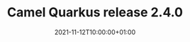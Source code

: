 ---
url: "/releases/q-2.4.0/"
date: 2021-11-12T10:00:00+01:00
type: release-note
version: "2.4.0"
title: "Camel Quarkus release 2.4.0"
preview: ""
changelog: ""
category: "camel-quarkus"
milestone: 20
---